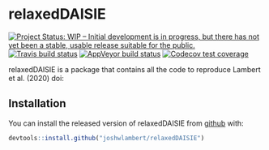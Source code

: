 
# relaxedDAISIE

<!-- badges: start -->
[![Project Status: WIP – Initial development is in progress, but there has not yet been a stable, usable release suitable for the public.](https://www.repostatus.org/badges/latest/wip.svg)](https://www.repostatus.org/#wip)
[![Travis build status](https://travis-ci.com/joshwlambert/relaxedDAISIE.svg?branch=master)](https://travis-ci.com/joshwlambert/relaxedDAISIE)
[![AppVeyor build status](https://ci.appveyor.com/api/projects/status/github/joshwlambert/relaxedDAISIE?branch=master&svg=true)](https://ci.appveyor.com/project/joshwlambert/relaxedDAISIE)
[![Codecov test coverage](https://codecov.io/gh/joshwlambert/relaxedDAISIE/branch/master/graph/badge.svg)](https://codecov.io/gh/joshwlambert/relaxedDAISIE?branch=master)
<!-- badges: end -->

relaxedDAISIE is a package that contains all the code to reproduce Lambert
et al. (2020) doi:

## Installation

You can install the released version of relaxedDAISIE from [github](https://github.com/joshwlambert/relaxedDAISIE) with:

``` r
devtools::install.github("joshwlambert/relaxedDAISIE")
```

